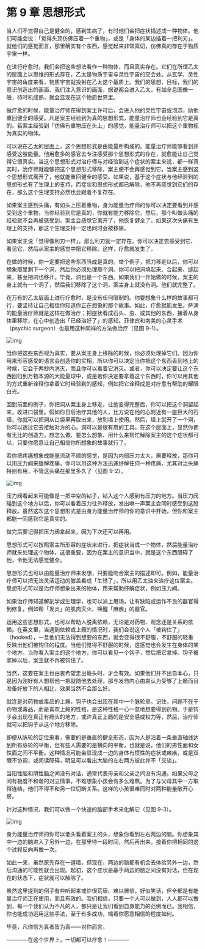 # 第 9 章 思想形式

当人们不觉得自己是健全的，感到生病了，有时他们会把症状描述成一种物体。他们可能会说：「觉得头顶仿佛压着一个重物」，或是「身体的某边插着一把利刃」。就他们的感觉而言，那里确实有个东西，感觉起来非常真切，仿佛真的存在于物质宇宙一样。

在进行疗愈时，我们会把这些想法看作一种物体，而且真实存在。它们在所谓乙太的层面上以思维的形式存在，乙太是物质宇宙与灵性宇宙的交会处。从玄学、灵性宇宙的角度来看，物质宇宙就投射在乙太这个基质上。我们的思想、目标，我们的意识创造出的画面、我们注入意识的画面，据说都会进入乙太，有如全息图像一般，待时机成熟，就会显现在这个物质世界里。

做疗愈的时候，能量治疗师在得到案主许可后，会进入他的灵性宇宙或泡泡，助他重回健全的感受。凡是案主经验到为真的思想形式，能量治疗师也会经验到它是真的。若案主经验到「仿佛有重物压在头上」的感觉，能量治疗师可以把这个重物视为真实的物体。

可以说在乙太的层面上，这个思想形式是由能量所构成的。能量治疗师能够看到并感受这股能量。他用愈多的感官去专注感受那个思想形式的存在，就愈能让自己觉得它很真实。当这个思想形式对治疗师与对经验到这个症状的案主来说，都一样真实时，治疗师就能够把这个思想形式移除，案主便不会再感觉到它。当案主感到这个思想形式离开了，他就能重回健全的感受。如果说，基于这个症状与他经验到的思想形式有了生理上的支持，而症状和思想形式都已解除，他不再感觉到它们的存在，那么这个生理支持必然也会跟着不复存在。

如果案主感到头痛，有如头上压着重物，身为能量治疗师的你可以决定要看到并感受到这个重物，当你经验到它是真的，你就有能力移除它。然后，那个叫做头痛的经验就不会再被感受到。案主会感觉它离开了，他恢复健全了。如果这次头痛有生理上的支持，那这个生理支持一定也同时会被移除。

如果案主说「觉得像利刃一样」，那么利刃就一定存在。你可以决定去感受到它、看见它，然后从案主的感觉中把它移除。这样，疗愈就发生了。

在做的时候，你一定要把这些东西当成是真的。举个例子，把刀移走以后，你可以想象那里剩下一个洞，然后你必须处理那个洞。你可以把洞填起来、合起来、缝起来，甚至把洞也移开。毕竟，洞也是一个东西。如果我们一开始做的时候，案主的身上就有一个洞了，然后我们移除了这个洞，案主身上就没有洞。他们就完整了。

在万有的乙太层面上进行疗愈时，是没有任何限制的。你要想象什么样的故事都可行，要坚持让自己相信你知道你正在想象的那个故事。如此，疗愈就能发生。萨满的能量治疗师就是这样在做治疗；把症状看成石头、虫、或其他的东西，接着从身体里移除，在心中创造出「已经治好了」的感知。菲律宾和南美的心灵手术（psychic surgeon）也是用这种同样的方法做治疗（见图 9-1）。

![img](9-1.png)

当你把这些东西视为真实，要从案主身上移除的时候，你必须处理掉它们。因为你用来形容感受的语言会创造你的实相，所以你可以决定当你把这个东西丢到地上的时候，它会于两秒内消灭，而且你可以看着它消灭。或者，你可以决定要让这个东西回归到万物本源的大能量球中，或是若你决定要拿着这个东西时，你可以用其他的方式重新诠释你拿着它时经验到的感知，例如把它诠释成是对疗愈有帮助的耀眼白光。

回到前面的例子，你把洞从案主身上移走，让他变得完整后，你可以把这个洞留起来，收进口袋里。假如你日后治疗其他的人，比方说在他的心附近有一座巨大的石墙，你就可以把洞从口袋里再取出来，放到墙上使用。然后，墙上就开了一个洞，你可以透过它去接触对方的心。洞可以是很有用的工具。在这个层面上，显然你拥有无比的创造力，想怎么做、要怎么想象、用什么来帮忙解除案主的这个症状都可以，只要你愿意让自己相信你所想象的故事就行了。

若你把疼痛想象成能量流动不顺的感觉，是因为内部压力太大，需要释放，那你可以用压力阀来缓解疼痛。你可以用这种方法迅速纾解任何一种疼痛，尤其对治头痛特别有用，不管这头痛在那里多久了（见图 9-2）。

![img](9-2.png)

压力阀看起来可能像是一把中空的钻子，钻入这个人感到有压力的地方。当压力阀碰到这个地方以后，你可以看着压力往外释放，发出咻一声案主会同时感受到这股释放。虽然这次这个思想形式是由身为能量治疗师的你的意识中开始，但你和案主都能一同感到它是真实的。

做完后要记得把压力阀拿起来，因为下次还可以再用。

思想形式可以按照案主所形容的症状来进行，把症状当成一个物体，然后能量治疗师就来处理这个物体，这很重要，因为在案主的意识当中，就是这个东西阻碍了他，令他无法感觉健全。

思想形式也可以由能量治疗师来发想，只要能吻合案主的描述即可。例如，能量治疗师可以把无法灵活运动的膝盖看成「生锈了」，所以用乙太油来治疗这位案主。思想形式可以是治疗师想象出来的物体，用来帮助纾解症状，例如压力阀。

如果治疗师知道解剖学或生理学，也可以派上用场，让有缺陷或运作不良的器官得到修复，例如帮「发炎」的肌肉灭火、唤醒「麻痹」的器官。

运用这些思想形式，也可以帮助人脱离依赖，无论是对药物、观念还是关系的依赖。在英文里，当遇到依赖或上瘾的情况时，我们会说这个人「被钩住了」（hooked），一旦他们无法得到想要的东西，就会变得很不舒服，不舒服的轻重反映出他们被钩住的程度。当他们觉得不舒服的时候，这感觉也会发生在身体的某个地方。当你看入案主的这个地方，你可以看见一个钩子，然后把它拿掉。钩子被拿掉以后，案主就不再被钩住了。

当然，这要在案主也由衷希望走出瘾头时，才会有效。如果他们并不出自本心，只是因为刚好有人想帮他一把就随他去处理，那与发自内心由衷认为受够了上瘾而且准备好放下的人相比，效果当然不会那么好。

就连是对药物或毒品的上瘾，钩子也会出现在其中一个脉轮里。记住，问题不在于药物或毒品，而是喜欢上瘾的性格，是这种性格一心一意地想要得到药物。于是钩子会出现在真正有瘾头的地方，或许真正上瘾的是安全感或权力等，然后，治疗师就可以把钩子从这个地方移除。

即便从脉轮的定位来看，需要的是垂直的健全形态，因为人是沿着一条垂直轴线达到所有脉轮的平衡，但有些人需要的是横向的平衡，也就是说，他们的男性面和女性面之间不平衡。这种情况可能会显现成一边的身体有惯性的症状或瘫痪，或是双眼不协调，或闵读障碍，明显可以看出大脑的左右两方彼此并不「交谈」。

当阳性脑和阴性脑之间没有对话，通常代表母亲和父亲之间没有沟通。如果父母之间有极度不和谐的对立情事，不难想象小孩会有多么难熬。为了与父母其中一方取得连结，他们不得不和另一位切断关系。这样的小孩很难同时对两种能量敞开心房。

针对这种情况，我们可以做一个快速的脑部手术来化解它（见图 9-3）。

![img](9-3.png)

身为能量治疗师的你可以低头看着案主的头，想象你看到左右两边的脑。你想象其中一边的脑进入了另外一边，在那里待一段时间，然后再出来。接着你把相同的这个过程反向再做一次。

如此一来，虽然原先存在一道墙，但现在，两边的脑都有机会去体验另外一边，然后沟通的可能性就会出现。起初，这个症状是基于两边的脑之间没有对话，但在现在的状态下，症状就可以解除了。

虽然这里提到的例子有些听起来或许很荒唐、难以置信，好似笑话，但全都是有能量治疗师正在使用，而且有效的。我们相信，只要一个人可以做到，人人都可以做到，每一个我们认为不凡的人，都只是让我们看到自身能力的范例而已。我相信，你也能成功运用这些手法，至于有多成功，端看你愿意相信的程度如何。

毕竟，凡你信为真者皆为真——对你而言。

————在这个世界上，一切都可以疗愈！————
